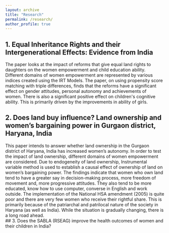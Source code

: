 ```yaml
---
layout: archive
title: "Research"
permalink: /research/
author_profile: true
---
```




## 1. Equal Inheritance Rights and their Intergenerational Effects: Evidence from India
<div style={{ textAlign: 'justify' }}>
The paper looks at the impact of reforms that give equal land rights to daughters on the women empowerment and child education ability. Different domains of women empowerment are represented by various indices created using the IRT Models. The paper, on using propensity score matching with triple differences, finds that the reforms have a significant effect on gender attitudes, personal autonomy and achievements of women. There is also a significant positive effect on children's cognitive ability. This is primarily driven by the improvements in ability of girls.
</div>
 

## 2. Does land buy influence? Land ownership and women’s bargaining power in Gurgaon district, Haryana, India
<div style={{ textAlign: 'justify' }}>
This paper intends to answer whether land ownership in the Gurgaon district of Haryana, India has increased women’s autonomy. In order to test the impact of land ownership, different domains of women empowerment are considered. Due to endogeneity of land ownership, Instrumental variable method is used to establish a causal effect of ownership of land on women’s bargaining power. The findings indicate that women who own land tend to have a greater say in decision-making process, more freedom of movement and, more progressive attitudes. They also tend to be more educated, know how to use computer, converse in English and work outside. The implementation of the National HSA amendment (2005) is quite poor and there are very few women who receive their rightful share. This is primarily because of the patriarchal and patrilocal nature of the society in Haryana (as well as India). While the situation is gradually changing, there is a long road ahead.
</div>
## 3. Does the SABLA (RSEAG) improve the health outcomes of women and their children in India?


